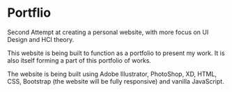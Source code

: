 # Portflio
Second Attempt at creating a personal website, with more focus on UI Design and HCI theory.

This website is being built to function as a portfolio to present my work. It is also itself forming a part of this portfolio of works.

The website is being built using Adobe Illustrator, PhotoShop, XD, HTML, CSS, Bootstrap (the website will be fully responsive) and vanilla JavaScript.
